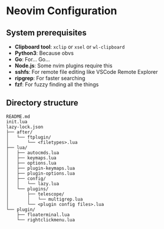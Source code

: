 # Neovim Configuration

## System prerequisites

- **Clipboard tool**: `xclip` or `xsel` or `wl-clipboard`
- **Python3**: Because obvs
- **Go**: For... Go...
- **Node.js**: Some nvim plugins require this
- **sshfs**: For remote file editing like VSCode Remote Explorer
- **ripgrep**: For faster searching
- **fzf**: For fuzzy finding all the things

## Directory structure

```
README.md
init.lua
lazy-lock.json
├── after/
│   └── ftplugin/
│       └── <filetypes>.lua
├── lua/
│   ├── autocmds.lua
│   ├── keymaps.lua
│   ├── options.lua
│   ├── plugin-keymaps.lua
│   ├── plugin-options.lua
│   ├── config/
│   │   └── lazy.lua
│   └── plugins/
│       ├── telescope/
│       │   └── multigrep.lua
│       └── <plugin config files>.lua
└── plugin/
    ├── floaterminal.lua
    └── rightclickmenu.lua
```
